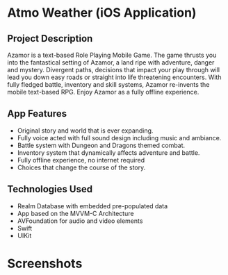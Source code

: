 # Atmo Weather (iOS Application)

## Project Description

Azamor is a text-based Role Playing Mobile Game. The game thrusts you into the fantastical setting of Azamor, a land ripe with adventure, danger and mystery.
Divergent paths, decisions that impact your play through will lead you down easy roads or straight into life threatening encounters. With fully fledged battle, inventory
and skill systems, Azamor re-invents the mobile text-based RPG. Enjoy Azamor as a fully offline experience.

## App Features
- Original story and world that is ever expanding.
- Fully voice acted with full sound design including music and ambiance.
- Battle system with Dungeon and Dragons themed combat.
- Inventory system that dynamically affects adventure and battle.
- Fully offline experience, no internet required
- Choices that change the course of the story.

## Technologies Used
- Realm Database with embedded pre-populated data
- App based on the MVVM-C Architecture
- AVFoundation for audio and video elements
- Swift
- UIKit

# Screenshots
